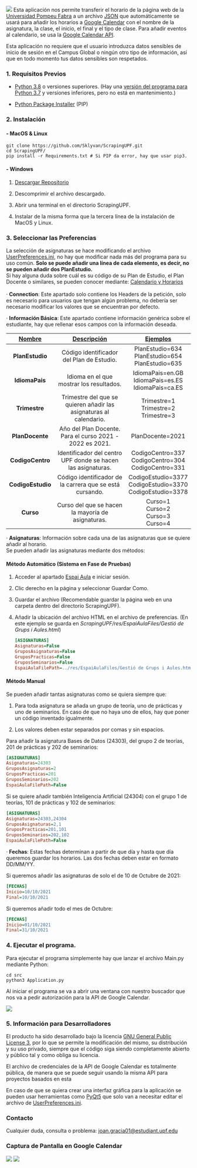 ![](./res/Tittle.png)
Esta aplicación nos permite transferir el horario de la página web de la [Universidad Pompeu Fabra](https://www.upf.edu) a un archivo [JSON](https://en.wikipedia.org/wiki/JSON) que automáticamente se usará para añadir los horarios a [Google Calendar](https://calendar.google.com/calendar/u/0/r) con el nombre de la asignatura, la clase, el inicio, el final y el tipo de clase. Para añadir eventos al calendario, se usa la [Google Calendar API](https://developers.google.com/calendar/api).

Esta aplicación no requiere que el usuario introduzca datos sensibles de inicio de sesión en el Campus Global o ningún otro tipo de información, así que en todo momento tus datos sensibles son respetados.

### 1. Requisitos Previos

- [Python 3.8](https://www.python.org/downloads/) o versiones superiores.
  (Hay una [versión del programa para Python 3.7](https://github.com/Sklyvan/ScrapingUPF/tree/oldpython) y versiones inferiores, pero no está en mantenimiento.)

- [Python Package Installer](https://github.com/pypa/pip) (PIP) 

### 2. Instalación

#### - MacOS & Linux

```shell
git clone https://github.com/Sklyvan/ScrapingUPF.git
cd ScrapingUPF/
pip install -r Requirements.txt # Si PIP da error, hay que usar pip3.
```

#### - Windows

1. [Descargar Repositorio](https://github.com/Sklyvan/ScrapingUPF/archive/refs/heads/main.zip)

2. Descomprimir el archivo descargado.

3. Abrir una terminal en el directorio ScrapingUPF.

4. Instalar de la misma forma que la tercera línea de la instalación de MacOS y Linux.

### 3. Seleccionar las Preferencias

La selección de asignaturas se hace modificando el archivo [UserPreferences.ini](UserPreferences.ini), no hay que modificar nada más del programa para su uso común. **Solo se puede añadir una línea de cada elemento, es decir, no se pueden añadir dos PlanEstudio.**
<br>
Si hay alguna duda sobre cuál es su código de su Plan de Estudio, el Plan Docente o similares, se pueden conocer mediante: [Calendario y Horarios](https://gestioacademica.upf.edu/pds/consultaPublica/look%5Bconpub%5DInicioPubHora?entradaPublica=true&idiomaPais=ca.ES&centro=332&estudi=3324&planDocente=2021) <br>
<br>
· **Connection**: Este apartado solo contiene los Headers de la petición, solo es necesario para usuarios que tengan algún problema, no debería ser necesario modificar los valores que se encuentran por defecto.

· **Información Básica**: Este apartado contiene información genérica sobre el estudiante, hay que rellenar esos campos con la información deseada.

| <u>Nombre</u>     | <u>Descripción</u>                                                 | <u>Ejemplos</u>                                                  |
|:-----------------:|:------------------------------------------------------------------:|:----------------------------------------------------------------:|
| **PlanEstudio**   | Código identificador del Plan de Estudio.                          | PlanEstudio=634<br/>PlanEstudio=654<br/>PlanEstudio=635          |
| **IdiomaPais**    | Idioma en el que mostrar los resultados.                           | IdiomaPais=en.GB<br/>IdiomaPais=es.ES<br/>IdiomaPais=ca.ES       |
| **Trimestre**     | Trimestre del que se quieren añadir las asignaturas al calendario. | Trimestre=1<br/>Trimestre=2<br/>Trimestre=3                      |
| **PlanDocente**   | Año del Plan Docente. <br/>Para el curso 2021 - 2022 es 2021.      | PlanDocente=2021                                                 |
| **CodigoCentro**  | Identificador del centro UPF donde se hacen las asignaturas.       | CodigoCentro=337<br/>CodigoCentro=304<br/>CodigoCentro=331       |
| **CodigoEstudio** | Código identificador de la carrera que se está cursando.           | CodigoEstudio=3377<br/>CodigoEstudio=3370<br/>CodigoEstudio=3378 |
| **Curso**         | Curso del que se hacen la mayoría de asignaturas.                  | Curso=1<br/>Curso=2<br/>Curso=3<br/>Curso=4                      |

· **Asignaturas**: Información sobre cada una de las asignaturas que se quiere añadir al horario. <br>
Se pueden añadir las asignaturas mediante dos métodos:

#### Método Automático (Sistema en Fase de Pruebas)

1. Acceder al apartado [Espai Aula](https://campusglobal.upf.edu/GGiA/SVGELPortal?OPERACIO=ESTUDIANT) e iniciar sesión.

2. Clic derecho en la página y seleccionar Guardar Como.

3. Guardar el archivo (Recomendable guardar la página web en una carpeta dentro del directorio ScrapingUPF).

4. Añadir la ubicación del archivo HTML en el archivo de preferencias. (En este ejemplo se guarda en *ScrapingUPF/res/EspaiAulaFiles/Gestió de Grups i Aules.html*)
   
   ```ini
   [ASIGNATURAS]
   Asignaturas=False
   GruposAsignaturas=False
   GruposPracticas=False
   GruposSeminarios=False
   EspaiAulaFilePath=../res/EspaiAulaFiles/Gestió de Grups i Aules.html
   ```

#### Método Manual

Se pueden añadir tantas asignaturas como se quiera siempre que: <br>

1. Para toda asignatura se añada un grupo de teoría, uno de prácticas y uno de seminarios. En caso de que no haya uno de ellos, hay que poner un código inventado igualmente.

2. Los valores deben estar separados por comas y sin espacios.

Para añadir la asignatura Bases de Datos (24303), del grupo 2 de teorías, 201 de prácticas y 202 de seminarios:

```ini
[ASIGNATURAS]
Asignaturas=24303
GruposAsignaturas=2
GruposPracticas=201
GruposSeminarios=202
EspaiAulaFilePath=False
```

Si se quiere añadir también Inteligencia Artificial (24304) con el grupo 1 de teorías, 101 de prácticas y 102 de seminarios:

```ini
[ASIGNATURAS]
Asignaturas=24303,24304
GruposAsignaturas=2,1
GruposPracticas=201,101
GruposSeminarios=202,102
EspaiAulaFilePath=False
```

· **Fechas**: Estas fechas determinan a partir de que día y hasta que día queremos guardar los horarios. Las dos fechas deben estar en formato DD/MM/YY.

Si queremos añadir las asignaturas de solo el de 10 de Octubre de 2021:

```ini
[FECHAS]
Inicio=10/10/2021
Final=10/10/2021
```

Si queremos añadir todo el mes de Octubre:

```ini
[FECHAS]
Inicio=01/10/2021
Final=31/10/2021
```

### 4. Ejecutar el programa.

Para ejecutar el programa simplemente hay que lanzar el archivo Main.py mediante Python:

```shell
cd src
python3 Application.py
```

Al iniciar el programa se va a abrir una ventana con nuestro buscador que nos va a pedir autorización para la API de Google Calendar.

![](./res/RunningTheApplication.gif)

### 5. Información para Desarrolladores

El producto ha sido desarrollado bajo la licencia [GNU General Public License 3](https://www.gnu.org/licenses/gpl-3.0.en.html), por lo que se permite la modificación del mismo, su distribución y su uso privado, siempre que el código siga siendo completamente abierto y público tal y como obliga su licencia. 

El archivo de credenciales de la API de Google Calendar es totalmente pública, de manera que se puede seguir usando la misma API para proyectos basados en esta 

En caso de que se quiera crear una interfaz gráfica para la aplicación se pueden usar herramientas como [PyQt5](https://pypi.org/project/PyQt5/) que solo van a necesitar editar el archivo de [UserPreferences.ini](UserPreferences.ini). 

### Contacto

Cualquier duda, consulta o problema: joan.gracia01@estudiant.upf.edu

### Captura de Pantalla en Google Calendar
![](./res/GoogleCalendar-Month.png)
![](./res/GoogleCalendar-Week.png)